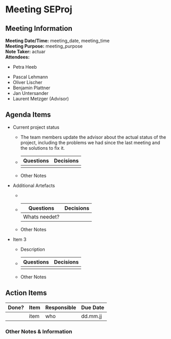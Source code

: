 # Meeting SEProj
## Meeting Information
**Meeting Date/Time:** meeting_date, meeting_time  
**Meeting Purpose:** meeting_purpose  
**Note Taker:** actuar  
**Attendees:**

* Petra Heeb

- Pascal Lehmann
- Oliver Lischer
- Benjamin Plattner
- Jan Untersander
- Laurent Metzger (Advisor)

## Agenda Items

- Current project status

  - The team members update the advisor about the actual status of the project, including the problems we had since the last meeting and the solutions to fix it.

  - | Questions | Decisions |
    | --------- | --------- |
    |           |           |

  - Other Notes

- Additional Artefacts

  - 

  - | Questions     | Decisions |
      | ------------- | --------- |
      | Whats needet? |           |

  - Other Notes
  
- Item 3

  - Description

  - | Questions | Decisions |
    | --------- | --------- |
    |           |           |

  - Other Notes




## Action Items
| Done? | Item | Responsible | Due Date |
| ---- | ---- | ---- | ---- |
| | item | who | dd.mm.jj |

### Other Notes & Information


